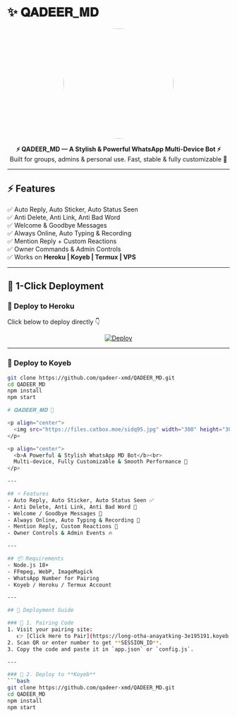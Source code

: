 # ✨ 𝐐𝐀𝐃𝐄𝐄𝐑_𝐌𝐃

<p align="center">
  <img src="https://files.catbox.moe/sidq95.jpg" width="250" height="250" style="border-radius:50%;">
</p>

<p align="center">
  <b>⚡ QADEER_MD — A Stylish & Powerful WhatsApp Multi-Device Bot ⚡</b><br>
  Built for groups, admins & personal use. Fast, stable & fully customizable 🚀
</p>

---

## ⚡ Features
✅ Auto Reply, Auto Sticker, Auto Status Seen  
✅ Anti Delete, Anti Link, Anti Bad Word  
✅ Welcome & Goodbye Messages  
✅ Always Online, Auto Typing & Recording  
✅ Mention Reply + Custom Reactions  
✅ Owner Commands & Admin Controls  
✅ Works on **Heroku | Koyeb | Termux | VPS**

---

## 🚀 1-Click Deployment

### 🔹 Deploy to Heroku
Click below to deploy directly 👇  

<p align="center">
  <a href="https://heroku.com/deploy?template=https://github.com/qadeer-xmd/QADEER_MD">
    <img src="https://www.herokucdn.com/deploy/button.svg" alt="Deploy">
  </a>
</p>

---

### 🔹 Deploy to Koyeb
```bash
git clone https://github.com/qadeer-xmd/QADEER_MD.git
cd QADEER_MD
npm install
npm start

# 𝐐𝐀𝐃𝐄𝐄𝐑_𝐌𝐃 🖤

<p align="center">
  <img src="https://files.catbox.moe/sidq95.jpg" width="300" height="300" style="border-radius:50%;">
</p>

<p align="center">
  <b>A Powerful & Stylish WhatsApp MD Bot</b><br>
  Multi-device, Fully Customizable & Smooth Performance 🚀
</p>

---

## ⚡ Features
- Auto Reply, Auto Sticker, Auto Status Seen ✅  
- Anti Delete, Anti Link, Anti Bad Word 🚫  
- Welcome / Goodbye Messages 🎉  
- Always Online, Auto Typing & Recording 📝  
- Mention Reply, Custom Reactions 💬  
- Owner Controls & Admin Events 🔥  

---

## 📦 Requirements
- Node.js 18+  
- FFmpeg, WebP, ImageMagick  
- WhatsApp Number for Pairing  
- Koyeb / Heroku / Termux Account  

---

## 🚀 Deployment Guide

### 🔹 1. Pairing Code
1. Visit your pairing site:  
   👉 [Click Here to Pair](https://long-otha-anayatking-3e195191.koyeb.app/)  
2. Scan QR or enter number to get **SESSION_ID**.  
3. Copy the code and paste it in `app.json` or `config.js`.

---

### 🔹 2. Deploy to **Koyeb**
```bash
git clone https://github.com/qadeer-xmd/QADEER_MD.git
cd QADEER_MD
npm install
npm start
